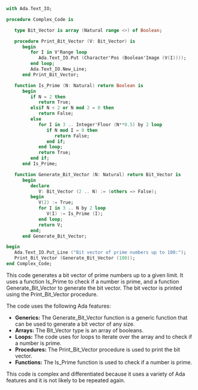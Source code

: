 ```ada
with Ada.Text_IO;

procedure Complex_Code is

   type Bit_Vector is array (Natural range <>) of Boolean;

   procedure Print_Bit_Vector (V: Bit_Vector) is
      begin
         for I in V'Range loop
            Ada.Text_IO.Put (Character'Pos (Boolean'Image (V(I))));
         end loop;
         Ada.Text_IO.New_Line;
      end Print_Bit_Vector;

   function Is_Prime (N: Natural) return Boolean is
      begin
         if N = 2 then
            return True;
         elsif N < 2 or N mod 2 = 0 then
            return False;
         else
            for I in 3 .. Integer'Floor (N**0.5) by 2 loop
               if N mod I = 0 then
                  return False;
               end if;
            end loop;
            return True;
         end if;
      end Is_Prime;

   function Generate_Bit_Vector (N: Natural) return Bit_Vector is
      begin
         declare
            V: Bit_Vector (2 .. N) := (others => False);
         begin
            V(2) := True;
            for I in 3 .. N by 2 loop
               V(I) := Is_Prime (I);
            end loop;
            return V;
         end;
      end Generate_Bit_Vector;

begin
   Ada.Text_IO.Put_Line ("Bit vector of prime numbers up to 100:");
   Print_Bit_Vector (Generate_Bit_Vector (100));
end Complex_Code;
```

This code generates a bit vector of prime numbers up to a given limit. It uses a function Is_Prime to check if a number is prime, and a function Generate_Bit_Vector to generate the bit vector. The bit vector is printed using the Print_Bit_Vector procedure.

The code uses the following Ada features:

* **Generics:** The Generate_Bit_Vector function is a generic function that can be used to generate a bit vector of any size.
* **Arrays:** The Bit_Vector type is an array of booleans.
* **Loops:** The code uses for loops to iterate over the array and to check if a number is prime.
* **Procedures:** The Print_Bit_Vector procedure is used to print the bit vector.
* **Functions:** The Is_Prime function is used to check if a number is prime.

This code is complex and differentiated because it uses a variety of Ada features and it is not likely to be repeated again.